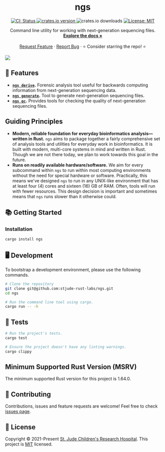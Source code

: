 <p align="center">
  <h1 align="center">
    ngs
  </h1>

  <p align="center">
    <a href="https://github.com/stjude-rust-labs/ngs/actions/workflows/CI.yml" target="_blank">
      <img alt="CI: Status" src="https://github.com/stjude-rust-labs/ngs/actions/workflows/CI.yml/badge.svg" />
    </a>
    <a href="https://crates.io/crates/ngs" target="_blank">
      <img alt="crates.io version" src="https://img.shields.io/crates/v/ngs">
    </a>
    <img alt="crates.io downloads" src="https://img.shields.io/crates/d/ngs">
    <a href="https://github.com/stjude-rust-labs/ngs/blob/master/LICENSE.md" target="_blank">
      <img alt="License: MIT" src="https://img.shields.io/badge/license-MIT-blue.svg" />
    </a>
  </p>


  <p align="center">
    Command line utility for working with next-generation sequencing files. 
    <br />
    <a href="https://github.com/stjude-rust-labs/ngs/wiki"><strong>Explore the docs »</strong></a>
    <br />
    <br />
    <a href="https://github.com/stjude-rust-labs/ngs/issues/new?assignees=&labels=&template=feature_request.md&title=Descriptive%20Title&labels=enhancement">Request Feature</a>
    ·
    <a href="https://github.com/stjude-rust-labs/ngs/issues/new?assignees=&labels=&template=bug_report.md&title=Descriptive%20Title&labels=bug">Report Bug</a>
    ·
    ⭐ Consider starring the repo! ⭐
    <br />
  </p>

  <p>
    <img src="https://raw.githubusercontent.com/stjude-rust-labs/ngs/main/.github/assets/experimental-warning.png">
  </p>
</p>


## 🎨 Features

* **[`ngs derive`](https://github.com/stjude-rust-labs/ngs/wiki/ngs-derive).** Forensic analysis tool useful for backwards computing information from next-generation sequencing data.
* **[`ngs generate`](https://github.com/stjude-rust-labs/ngs/wiki/ngs-generate).** Tool to generate next-generation sequencing files.
* **[`ngs qc`](https://github.com/stjude-rust-labs/ngs/wiki/ngs-qc).** Provides tools for checking the quality of next-generation sequencing files.

## Guiding Principles

* **Modern, reliable foundation for everyday bioinformatics analysis—written in Rust.** `ngs` aims to package together a fairly comprehensive set of analysis tools and utilities for everyday work in bioinformatics. It is built with modern, multi-core systems in mind and written in Rust. Though we are not there today, we plan to work towards this goal in the future.
* **Runs on readily available hardware/software.** We aim for every subcommand within `ngs` to run within most computing environments without the need for special hardware or software. Practically, this means we've designed `ngs` to run in any UNIX-like environment that has at least four (4) cores and sixteen (16) GB of RAM. Often, tools will run with fewer resources. This design decision is important and sometimes means that `ngs` runs slower than it otherwise could.

## 📚 Getting Started

### Installation

```bash
cargo install ngs
```

## 🖥️ Development

To bootstrap a development environment, please use the following commands.

```bash
# Clone the repository
git clone git@github.com:stjude-rust-labs/ngs.git
cd ngs

# Run the command line tool using cargo.
cargo run -- -h
```

## 🚧️ Tests

```bash
# Run the project's tests.
cargo test

# Ensure the project doesn't have any linting warnings.
cargo clippy
```

## Minimum Supported Rust Version (MSRV)

The minimum supported Rust version for this project is 1.64.0.

## 🤝 Contributing

Contributions, issues and feature requests are welcome! Feel free to check
[issues page](https://github.com/stjudecloud/oliver/issues).

## 📝 License

Copyright © 2021-Present 
[St. Jude Children's Research Hospital](https://github.com/stjude). This 
project is [MIT][license-md] licensed.

[contributing-md]: https://github.com/stjude-rust-labs/ngs/blob/master/CONTRIBUTING.md
[license-md]: https://github.com/stjude-rust-labs/ngs/blob/master/LICENSE.md
